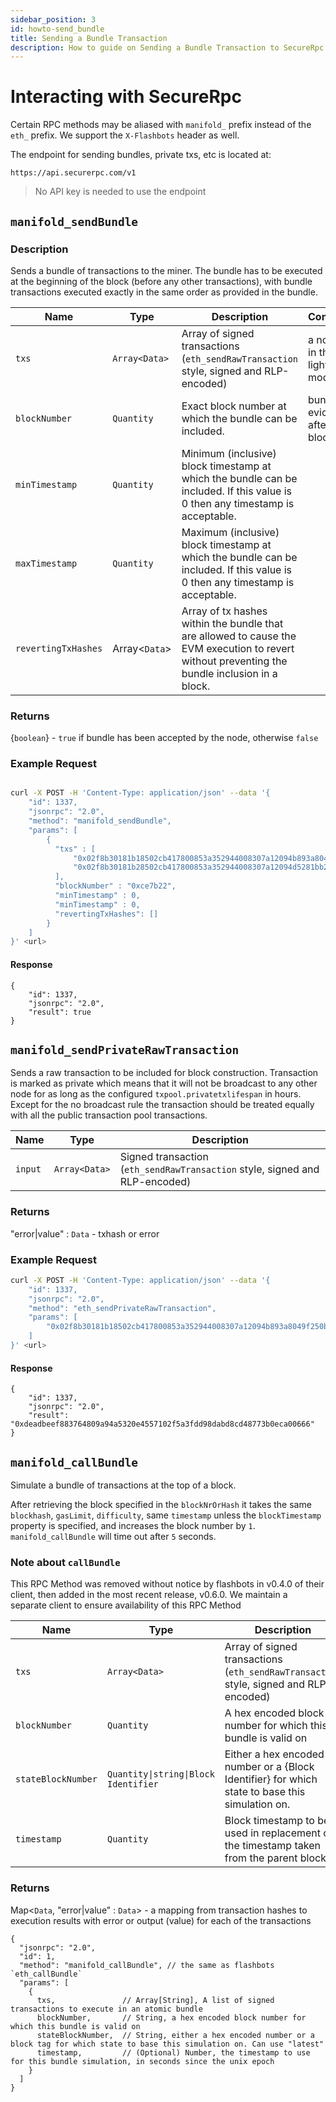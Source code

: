 ```yaml
---
sidebar_position: 3
id: howto-send_bundle
title: Sending a Bundle Transaction
description: How to guide on Sending a Bundle Transaction to SecureRpc
---
```


# Interacting with SecureRpc

Certain RPC methods may be aliased with `manifold_` prefix instead of the `eth_` prefix. We support the `X-Flashbots` header as well.

The endpoint for sending bundles, private txs, etc is located at:

```console
https://api.securerpc.com/v1
```

> No API key is needed to use the endpoint

## `manifold_sendBundle`

### Description

Sends a bundle of transactions to the miner. The bundle has to be executed at the beginning of the block (before any other transactions), with bundle transactions executed exactly in the same order as provided in the bundle.

| **Name** | **Type** | **Description** | **Comment** |
| --- | --- | --- | --- |
| `txs` | `Array<Data>` | Array of signed transactions (`eth_sendRawTransaction` style, signed and RLP-encoded) | a no-op in the light mode |
| `blockNumber` | `Quantity` | Exact block number at which the bundle can be included. | bundle is evicted after the block |
| `minTimestamp` | `Quantity` | Minimum (inclusive) block timestamp at which the bundle can be included. If this value is 0 then any timestamp is acceptable. |
| `maxTimestamp` | `Quantity` | Maximum (inclusive) block timestamp at which the bundle can be included. If this value is 0 then any timestamp is acceptable. |
| `revertingTxHashes` | Array<`Data`> | Array of tx hashes within the bundle that are allowed to cause the EVM execution to revert without preventing the bundle inclusion in a block. |

### Returns

{`boolean`} - `true` if bundle has been accepted by the node, otherwise `false`

### Example Request

```bash

curl -X POST -H 'Content-Type: application/json' --data '{
    "id": 1337,
    "jsonrpc": "2.0",
    "method": "manifold_sendBundle",
    "params": [
        {
          "txs" : [
              "0x02f8b30181b18502cb417800853a352944008307a12094b893a8049f250b57efa8c62d51527a22404d7c9a80b844095ea7b300000000000000000000000093e17e368e82dd24bed931091f831b5bed3f711effffffffffffffffffffffffffffffffffffffffffffffffffffffffffffffffc080a027148354c23bb016147ed68014b2aa13c43a4feef36274be88ef58d25f91e20fa05ccc423d4e9e1de88515adf3245df69db8c05b1ce345a738c75b06c87a96f878",
              "0x02f8b30181b28502cb417800853a352944008307a12094d5281bb2d1ee94866b03a0fccdd4e900c8cb509180b844095ea7b300000000000000000000000093e17e368e82dd24bed931091f831b5bed3f711effffffffffffffffffffffffffffffffffffffffffffffffffffffffffffffffc001a042f32acc8631c8c1c81d3d77a637cdab162477077d5041285ea7d73313d6b02ca07b18b432f4921795f84916b3c9398e2fd65580e372b9fa7e018e543ffbc00375"
          ],
          "blockNumber" : "0xce7b22",
          "minTimestamp" : 0,
          "minTimestamp" : 0,
          "revertingTxHashes": []
        }
    ]
}' <url>
```

#### Response

```jsonc
{
    "id": 1337,
    "jsonrpc": "2.0",
    "result": true
}
```


## `manifold_sendPrivateRawTransaction`

Sends a raw transaction to be included for block construction. Transaction is marked as private which means that it will not be broadcast to any other node for as long as the configured `txpool.privatetxlifespan` in hours. Except for the no broadcast rule the transaction should be treated equally with all the public transaction pool transactions.

| **Name** | **Type**      | **Description**                                                             |
| -------- | ------------- | --------------------------------------------------------------------------- |
| `input`  | `Array<Data>` | Signed transaction (`eth_sendRawTransaction` style, signed and RLP-encoded) |

### Returns

"error|value" : `Data` - txhash or error

### Example Request

```bash
curl -X POST -H 'Content-Type: application/json' --data '{
    "id": 1337,
    "jsonrpc": "2.0",
    "method": "eth_sendPrivateRawTransaction",
    "params": [
        "0x02f8b30181b18502cb417800853a352944008307a12094b893a8049f250b57efa8c62d51527a22404d7c9a80b844095ea7b300000000000000000000000093e17e368e82dd24bed931091f831b5bed3f711effffffffffffffffffffffffffffffffffffffffffffffffffffffffffffffffc080a027148354c23bb016147ed68014b2aa13c43a4feef36274be88ef58d25f91e20fa05ccc423d4e9e1de88515adf3245df69db8c05b1ce345a738c75b06c87a96f878"
    ]
}' <url>
```

#### Response
```jsonc
{
    "id": 1337,
    "jsonrpc": "2.0",
    "result": "0xdeadbeef883764809a94a5320e4557102f5a3fdd98dabd8cd48773b0eca00666"
}
```

## `manifold_callBundle`

Simulate a bundle of transactions at the top of a block.

After retrieving the block specified in the `blockNrOrHash` it takes the same `blockhash`, `gasLimit`, `difficulty`, same `timestamp` unless the `blockTimestamp` property is specified, and increases the block number by `1`. `manifold_callBundle` will time out after `5` seconds.

### Note about `callBundle`

This RPC Method was removed without notice by flashbots in v0.4.0 of their client, then added in the most recent release, v0.6.0. We maintain a separate client to ensure availability of this RPC Method

| **Name** | **Type** | **Description** |
| --- | --- | --- |
| `txs` | `Array<Data>` | Array of signed transactions (`eth_sendRawTransaction` style, signed and RLP-encoded) |
| `blockNumber` | `Quantity` | A hex encoded block number for which this bundle is valid on |
| `stateBlockNumber` | `Quantity\|string\|Block Identifier` | Either a hex encoded number or a {Block Identifier} for which state to base this simulation on. |
| `timestamp` | `Quantity` | Block timestamp to be used in replacement of the timestamp taken from the parent block. |

### Returns

Map<`Data`, "error|value" : `Data`> - a mapping from transaction hashes to execution results with error or output (value) for each of the transactions

```jsonc
{
  "jsonrpc": "2.0",
  "id": 1,
  "method": "manifold_callBundle", // the same as flashbots `eth_callBundle`
  "params": [
    {
      txs,               // Array[String], A list of signed transactions to execute in an atomic bundle
      blockNumber,       // String, a hex encoded block number for which this bundle is valid on
      stateBlockNumber,  // String, either a hex encoded number or a block tag for which state to base this simulation on. Can use "latest"
      timestamp,         // (Optional) Number, the timestamp to use for this bundle simulation, in seconds since the unix epoch
    }
  ]
}
```

